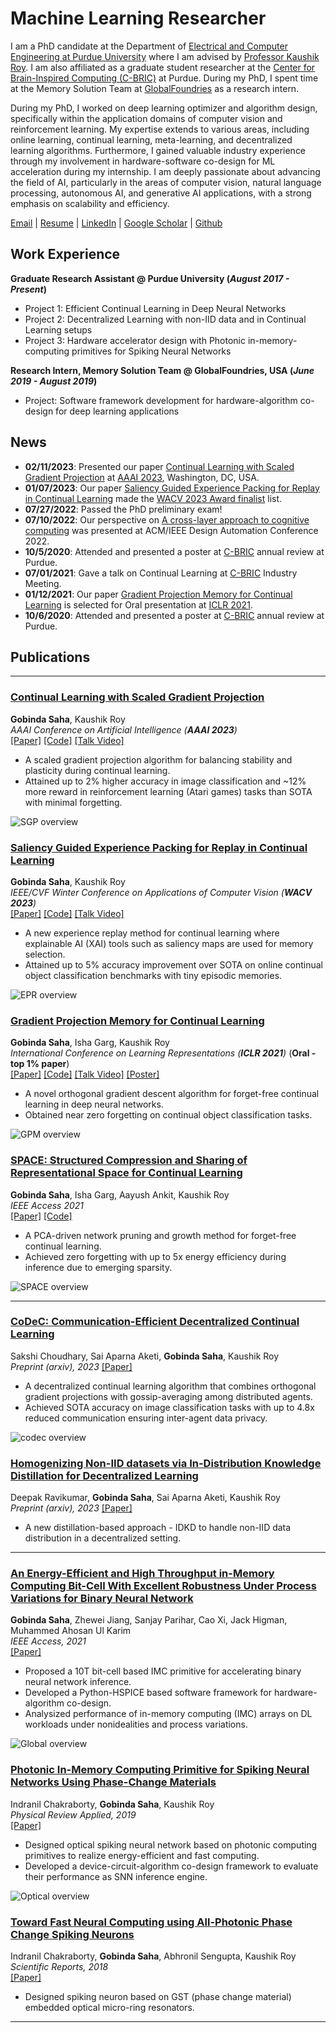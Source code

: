# Machine Learning Researcher
I am a PhD candidate at the Department of [Electrical and Computer Engineering at Purdue University](https://engineering.purdue.edu/ECE) where I am advised by [Professor Kaushik Roy](https://engineering.purdue.edu/NRL/Group). I am also affiliated as a graduate student researcher at the [Center for Brain-Inspired Computing (C-BRIC)](https://engineering.purdue.edu/C-BRIC) at Purdue. During my PhD, I spent time at the Memory Solution Team at [GlobalFoundries](https://gf.com/) as a research intern.

During my PhD, I worked on deep learning optimizer and algorithm design, specifically within the application domains of computer vision and reinforcement learning. My expertise extends to various areas, including online learning, continual learning, meta-learning, and decentralized learning algorithms. Furthermore, I gained valuable industry experience through my involvement in hardware-software co-design for ML acceleration during my internship.  I am deeply passionate about advancing the field of AI, particularly in the areas of computer vision, natural language processing, autonomous AI, and generative AI applications, with a strong emphasis on scalability and efficiency.

[Email](mailto:gsaha@purdue.edu)  |  [Resume](/assets/docs/GobindaSaha_Resume.pdf)  |  [LinkedIn](https://www.linkedin.com/in/gobinda-saha) | [Google Scholar](https://scholar.google.com/citations?user=Y7I-7EsAAAAJ&hl=en)  |  [Github](https://github.com/sahagobinda) 

<!---
#### Technical Skills: Python, PyTorch, AWS, MATLAB

## Education
- Ph.D., Electrical and Computer Engineering | Purdue University (_October 2023_)								       		
- M.S., Electrical and Electronic Engineering	| Bangladesh University of Engineering and Technology (_Aughts 2015_)	 			        		
- B.S., Electrical and Electronic Engineering | Bangladesh University of Engineering and Technology (_February 2013_)

-->

## Work Experience
**Graduate Research Assistant @ Purdue University (_August 2017 - Present_)**
- Project 1: Efficient Continual Learning in Deep Neural Networks
- Project 2: Decentralized Learning with non-IID data and in Continual Learning setups
- Project 3: Hardware accelerator design with Photonic in-memory-computing primitives for Spiking Neural Networks

**Research Intern, Memory Solution Team @ GlobalFoundries, USA (_June 2019 - August 2019_)**
- Project: Software framework development for hardware-algorithm co-design for deep learning applications 



## News
- **02/11/2023**: Presented our paper [Continual Learning with Scaled Gradient Projection](https://ojs.aaai.org/index.php/AAAI/article/view/26157) at [AAAI 2023]([https://wacv2023.thecvf.com/node/174](https://aaai-23.aaai.org/)), Washington, DC, USA. 
- **01/07/2023**: Our paper [Saliency Guided Experience Packing for Replay in Continual Learning](https://openaccess.thecvf.com/content/WACV2023/html/Saha_Saliency_Guided_Experience_Packing_for_Replay_in_Continual_Learning_WACV_2023_paper.html) made the [WACV 2023 Award finalist](https://wacv2023.thecvf.com/node/174) list.
- **07/27/2022**: Passed the PhD preliminary exam!
- **07/10/2022**: Our perspective on [A cross-layer approach to cognitive computing](https://dl.acm.org/doi/abs/10.1145/3489517.3530642) was presented at ACM/IEEE Design Automation Conference 2022.
- **10/5/2020**: Attended and presented a poster at [C-BRIC](https://engineering.purdue.edu/C-BRIC) annual review at Purdue. 
- **07/01/2021**: Gave a talk on Continual Learning at [C-BRIC](https://engineering.purdue.edu/C-BRIC) Industry Meeting.
- **01/12/2021**: Our paper [Gradient Projection Memory for Continual Learning](https://openreview.net/forum?id=3AOj0RCNC2) is selected for Oral presentation at [ICLR 2021](https://iclr.cc/Conferences/2021).
- **10/6/2020**: Attended and presented a poster at [C-BRIC](https://engineering.purdue.edu/C-BRIC) annual review at Purdue. 
  
## Publications 

---

### [Continual Learning with Scaled Gradient Projection](blue) 

**Gobinda Saha**, Kaushik Roy<br>
*AAAI Conference on Artificial Intelligence (**AAAI 2023**)*<br> 
[[Paper]](https://ojs.aaai.org/index.php/AAAI/article/view/26157) [[Code]](https://github.com/sahagobinda/SGP) [[Talk Video]](/assets/videos/sgp_saha_aaai_presentation.mp4) 

- A scaled gradient projection algorithm for balancing stability and plasticity during continual learning.
- Attained up to 2% higher accuracy in image classification and ~12% more reward in reinforcement learning (Atari games) tasks than SOTA with minimal forgetting. 

![SGP overview](/assets/Images/sgp.png)


### [Saliency Guided Experience Packing for Replay in Continual Learning](blue)

**Gobinda Saha**, Kaushik Roy<br>
*IEEE/CVF Winter Conference on Applications of Computer Vision (**WACV 2023**)*<br>
[[Paper]](https://openaccess.thecvf.com/content/WACV2023/html/Saha_Saliency_Guided_Experience_Packing_for_Replay_in_Continual_Learning_WACV_2023_paper.html) [[Code]](https://github.com/sahagobinda/EPR) [[Talk Video]](/assets/videos/wacv_presentation.wmv)

- A new experience replay method for continual learning where explainable AI (XAI) tools such as saliency maps are used for memory selection.
- Attained up to 5% accuracy improvement over SOTA on online continual object classification benchmarks with tiny episodic memories.

![EPR overview](/assets/Images/epr3.png)


### [Gradient Projection Memory for Continual Learning](blue)

**Gobinda Saha**, Isha Garg, Kaushik Roy<br>
*International Conference on Learning Representations (**ICLR 2021**)* (**Oral - top 1% paper**)<br>
[[Paper]](https://openreview.net/forum?id=3AOj0RCNC2) [[Code]](https://github.com/sahagobinda/GPM) [[Talk Video]](https://slideslive.com/38953615/gradient-projection-memory-for-continual-learning?ref=account-84503-popular) [[Poster]](/assets/docs/GPM_poster_final.pdf)

- A novel orthogonal gradient descent algorithm for forget-free continual learning in deep neural networks. 
- Obtained near zero forgetting on continual object classification tasks.  

![GPM overview](/assets/Images/gpm.png)


### [SPACE: Structured Compression and Sharing of Representational Space for Continual Learning](blue)

**Gobinda Saha**, Isha Garg, Aayush Ankit, Kaushik Roy<br>
*IEEE Access 2021*<br> 
[[Paper]](https://ieeexplore.ieee.org/document/9605653) [[Code]](https://github.com/sahagobinda/CL_PCA) 

- A PCA-driven network pruning and growth method for forget-free continual learning. 
- Achieved zero forgetting with up to 5x energy efficiency during inference due to emerging sparsity.

![SPACE overview](/assets/Images/space.png)

---

### [CoDeC: Communication-Efficient Decentralized Continual Learning](blue)

Sakshi Choudhary, Sai Aparna Aketi, **Gobinda Saha**, Kaushik Roy<br>
*Preprint (arxiv), 2023* [[Paper]](https://arxiv.org/abs/2303.15378) 


- A decentralized continual learning algorithm that combines orthogonal gradient projections with gossip-averaging among distributed agents.
- Achieved SOTA accuracy on image classification tasks with up to 4.8x reduced communication ensuring  inter-agent data privacy.  

![codec overview](/assets/Images/codec.PNG)

### [Homogenizing Non-IID datasets via In-Distribution Knowledge Distillation for Decentralized Learning](blue)

Deepak Ravikumar, **Gobinda Saha**, Sai Aparna Aketi, Kaushik Roy<br>
*Preprint (arxiv), 2023* [[Paper]](https://arxiv.org/abs/2304.04326) 

- A new distillation-based approach - IDKD to handle non-IID data distribution in a decentralized setting.

---

### [An Energy-Efficient and High Throughput in-Memory Computing Bit-Cell With Excellent Robustness Under Process Variations for Binary Neural Network](blue)

**Gobinda Saha**, Zhewei Jiang, Sanjay Parihar, Cao Xi, Jack Higman, Muhammed Ahosan Ul Karim<br>
*IEEE Access, 2021*<br> 
[[Paper]](https://ieeexplore.ieee.org/abstract/document/9091590) 


- Proposed a 10T bit-cell based IMC primitive for accelerating binary neural network inference.
- Developed a Python-HSPICE based software framework for hardware-algorithm co-design.
- Analysized performance of in-memory computing (IMC) arrays on DL workloads under nonidealities and process variations.  

![Global overview](/assets/Images/global.png)

### [Photonic In-Memory Computing Primitive for Spiking Neural Networks Using Phase-Change Materials](blue)

Indranil Chakraborty, **Gobinda Saha**, Kaushik Roy<br>
*Physical Review Applied, 2019*<br> 
[[Paper]](https://journals.aps.org/prapplied/abstract/10.1103/PhysRevApplied.11.014063) 


- Designed optical spiking neural network based on photonic computing primitives to realize energy-efficient and fast computing.
- Developed a device-circuit-algorithm co-design framework to evaluate their performance as SNN inference engine.  

![Optical overview](/assets/Images/optical.png)

### [Toward Fast Neural Computing using All-Photonic Phase Change Spiking Neurons](blue)

Indranil Chakraborty, **Gobinda Saha**, Abhronil Sengupta, Kaushik Roy<br>
*Scientific Reports, 2018*<br> 
[[Paper]](https://www.nature.com/articles/s41598-018-31365-x) 

- Designed spiking neuron based on GST (phase change material) embedded optical micro-ring resonators.

---
